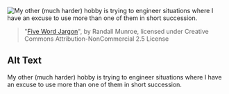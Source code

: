 ![My other (much harder) hobby is trying to engineer situations where I have an excuse to use more than one of them in short succession.](https://imgs.xkcd.com/comics/five_word_jargon.png)
> "[Five Word Jargon](https://xkcd.com/2326/)", by Randall Munroe, licensed under Creative Commons Attribution-NonCommercial 2.5 License

## Alt Text
My other (much harder) hobby is trying to engineer situations where I have an excuse to use more than one of them in short succession.
